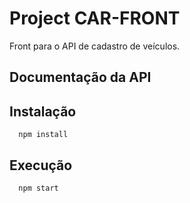 
# Project CAR-FRONT

Front para o API de cadastro de veículos.


## Documentação da API

## Instalação

```http
  npm install
```

## Execução

```http
  npm start
```

